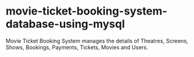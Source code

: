 # movie-ticket-booking-system-database-using-mysql
Movie Ticket Booking System  manages the details of Theatres, Screens, Shows, Bookings, Payments, Tickets, Movies and Users.
